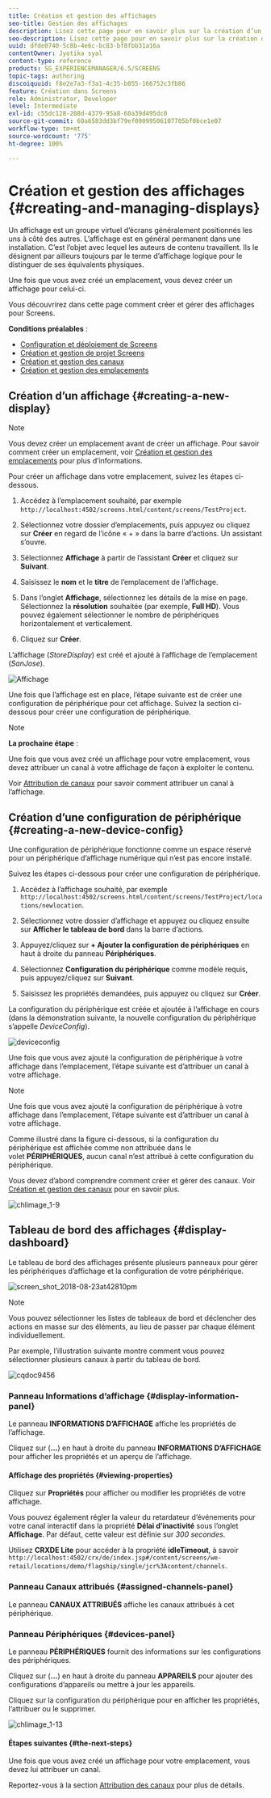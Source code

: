 ```yaml
---
title: Création et gestion des affichages
seo-title: Gestion des affichages
description: Lisez cette page pour en savoir plus sur la création d’un affichage et d’une configuration de périphérique. Vous y trouverez également des informations sur le tableau de bord des affichages.
seo-description: Lisez cette page pour en savoir plus sur la création d’un affichage et d’une configuration de périphérique. Vous y trouverez également des informations sur le tableau de bord des affichages.
uuid: dfde0740-5c8b-4e6c-bc83-bf8fbb31a16a
contentOwner: Jyotika syal
content-type: reference
products: SG_EXPERIENCEMANAGER/6.5/SCREENS
topic-tags: authoring
discoiquuid: f8e2e7a3-f3a1-4c35-b055-166752c3fb86
feature: Création dans Screens
role: Administrator, Developer
level: Intermediate
exl-id: c55dc128-208d-4379-95a8-60a39d495dc0
source-git-commit: 60a6583dd3bf79ef09099506107705bf0bce1e07
workflow-type: tm+mt
source-wordcount: '775'
ht-degree: 100%

---
```


# Création et gestion des affichages {#creating-and-managing-displays}

Un affichage est un groupe virtuel d’écrans généralement positionnés les uns à côté des autres. L’affichage est en général permanent dans une installation. C’est l’objet avec lequel les auteurs de contenu travaillent. Ils le désignent par ailleurs toujours par le terme d’affichage logique pour le distinguer de ses équivalents physiques.

Une fois que vous avez créé un emplacement, vous devez créer un affichage pour celui-ci.

Vous découvrirez dans cette page comment créer et gérer des affichages pour Screens.

**Conditions préalables** :

* [Configuration et déploiement de Screens](configuring-screens-introduction.md)
* [Création et gestion de projet Screens](creating-a-screens-project.md)
* [Création et gestion des canaux](managing-channels.md)
* [Création et gestion des emplacements](managing-locations.md)

## Création d’un affichage {#creating-a-new-display}

>[!NOTE]
>
>Vous devez créer un emplacement avant de créer un affichage. Pour savoir comment créer un emplacement, voir [Création et gestion des emplacements](managing-locations.md) pour plus d’informations.

Pour créer un affichage dans votre emplacement, suivez les étapes ci-dessous.

1. Accédez à l’emplacement souhaité, par exemple `http://localhost:4502/screens.html/content/screens/TestProject`.
1. Sélectionnez votre dossier d’emplacements, puis appuyez ou cliquez sur **Créer** en regard de l’icône « + » dans la barre d’actions. Un assistant s’ouvre.
1. Sélectionnez **Affichage** à partir de l’assistant **Créer** et cliquez sur **Suivant**.

1. Saisissez le **nom** et le **titre** de l’emplacement de l’affichage.

1. Dans l’onglet **Affichage**, sélectionnez les détails de la mise en page. Sélectionnez la **résolution** souhaitée (par exemple, **Full HD**). Vous pouvez également sélectionner le nombre de périphériques horizontalement et verticalement.

1. Cliquez sur **Créer**.

L’affichage (*StoreDisplay*) est créé et ajouté à l’affichage de l’emplacement (*SanJose*).

![Affichage](assets/display.gif)

Une fois que l’affichage est en place, l’étape suivante est de créer une configuration de périphérique pour cet affichage. Suivez la section ci-dessous pour créer une configuration de périphérique.

>[!NOTE]
>
>**La prochaine étape** :
>
>Une fois que vous avez créé un affichage pour votre emplacement, vous devez attribuer un canal à votre affichage de façon à exploiter le contenu.
>
>Voir [Attribution de canaux](channel-assignment.md) pour savoir comment attribuer un canal à l’affichage.

## Création d’une configuration de périphérique {#creating-a-new-device-config}

Une configuration de périphérique fonctionne comme un espace réservé pour un périphérique d’affichage numérique qui n’est pas encore installé.

Suivez les étapes ci-dessous pour créer une configuration de périphérique.

1. Accédez à l’affichage souhaité, par exemple `http://localhost:4502/screens.html/content/screens/TestProject/locations/newlocation`.
1. Sélectionnez votre dossier d’affichage et appuyez ou cliquez ensuite sur **Afficher le tableau de bord** dans la barre d’actions.
1. Appuyez/cliquez sur **+ Ajouter la configuration de périphériques** en haut à droite du panneau **Périphériques**.

1. Sélectionnez **Configuration du périphérique** comme modèle requis, puis appuyez/cliquez sur **Suivant**.

1. Saisissez les propriétés demandées, puis appuyez ou cliquez sur **Créer**.

La configuration du périphérique est créée et ajoutée à l’affichage en cours (dans la démonstration suivante, la nouvelle configuration du périphérique s’appelle *DeviceConfig*).

![deviceconfig](assets/deviceconfig.gif)

Une fois que vous avez ajouté la configuration de périphérique à votre affichage dans l’emplacement, l’étape suivante est d’attribuer un canal à votre affichage.

>[!NOTE]
>
>Une fois que vous avez ajouté la configuration de périphérique à votre affichage dans l’emplacement, l’étape suivante est d’attribuer un canal à votre affichage.
>
>Comme illustré dans la figure ci-dessous, si la configuration du périphérique est affichée comme non attribuée dans le volet **PÉRIPHÉRIQUES**, aucun canal n’est attribué à cette configuration du périphérique.
>
>Vous devez d’abord comprendre comment créer et gérer des canaux. Voir [Création et gestion des canaux](managing-channels.md) pour en savoir plus.

![chlimage_1-9](assets/chlimage_1-9.png)

## Tableau de bord des affichages {#display-dashboard}

Le tableau de bord des affichages présente plusieurs panneaux pour gérer les périphériques d’affichage et la configuration de votre périphérique.

![screen_shot_2018-08-23at42810pm](assets/screen_shot_2018-08-23at42810pm.png)

>[!NOTE]
>
>Vous pouvez sélectionner les listes de tableaux de bord et déclencher des actions en masse sur des éléments, au lieu de passer par chaque élément individuellement.
>
>Par exemple, l’illustration suivante montre comment vous pouvez sélectionner plusieurs canaux à partir du tableau de bord.

![cqdoc9456](assets/cqdoc9456.gif)

### Panneau Informations d’affichage {#display-information-panel}

Le panneau **INFORMATIONS D’AFFICHAGE** affiche les propriétés de l’affichage.

Cliquez sur (**...**) en haut à droite du panneau **INFORMATIONS D’AFFICHAGE** pour afficher les propriétés et un aperçu de l’affichage.


#### Affichage des propriétés {#viewing-properties}

Cliquez sur **Propriétés** pour afficher ou modifier les propriétés de votre affichage.

Vous pouvez également régler la valeur du retardateur d’événements pour votre canal interactif dans la propriété **Délai d’inactivité** sous l’onglet **Affichage**. Par défaut, cette valeur est définie sur *300 secondes*.

Utilisez **CRXDE Lite** pour accéder à la propriété **idleTimeout**, à savoir `http://localhost:4502/crx/de/index.jsp#/content/screens/we-retail/locations/demo/flagship/single/jcr%3Acontent/channels`.


### Panneau Canaux attribués {#assigned-channels-panel}

Le panneau **CANAUX ATTRIBUÉS** affiche les canaux attribués à cet périphérique.


### Panneau Périphériques {#devices-panel}

Le panneau **PÉRIPHÉRIQUES** fournit des informations sur les configurations des périphériques.

Cliquez sur (**...**) en haut à droite du panneau **APPAREILS** pour ajouter des configurations d’appareils ou mettre à jour les appareils.

Cliquez sur la configuration du périphérique pour en afficher les propriétés, l‘attribuer ou le supprimer.

![chlimage_1-13](assets/chlimage_1-13.png)

#### Étapes suivantes {#the-next-steps}

Une fois que vous avez créé un affichage pour votre emplacement, vous devez lui attribuer un canal.

Reportez-vous à la section [Attribution des canaux](channel-assignment.md) pour plus de détails.
